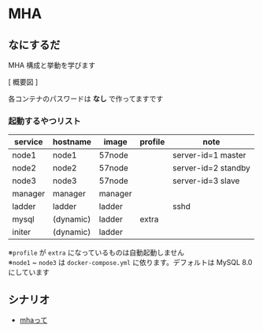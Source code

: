 # MHA
## なにするだ
MHA 構成と挙動を学びます

[ 概要図 ]

各コンテナのパスワードは **なし** で作ってますです  

### 起動するやつリスト 
| service | hostname  | image   | profile | note                |
| ------- | --------- | ------- | ------- | ------------------- |
| node1   | node1     | 57node  |         | server-id=1 master  |
| node2   | node2     | 57node  |         | server-id=2 standby |
| node3   | node3     | 57node  |         | server-id=3 slave   |
| manager | manager   | manager |         |                     |
| ladder  | ladder    | ladder  |         | sshd                |
| mysql   | (dynamic) | ladder  | extra   |                     |
| initer  | (dynamic) | ladder  |         |                     |

※`profile` が `extra` になっているものは自動起動しません  
※`node1` ~ `node3` は `docker-compose.yml` に依ります。デフォルトは MySQL 8.0 にしています


## シナリオ
 * [mhaって](./scenario01/README.md)